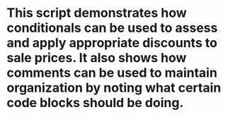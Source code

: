 # This script demonstrates how conditionals can be used to assess and apply appropriate discounts to sale prices. It also shows how comments can be used to maintain organization by noting what certain code blocks should be doing.
